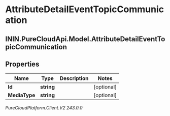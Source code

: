 # AttributeDetailEventTopicCommunication

## ININ.PureCloudApi.Model.AttributeDetailEventTopicCommunication

## Properties

|Name | Type | Description | Notes|
|------------ | ------------- | ------------- | -------------|
| **Id** | **string** |  | [optional] |
| **MediaType** | **string** |  | [optional] |



_PureCloudPlatform.Client.V2 243.0.0_
